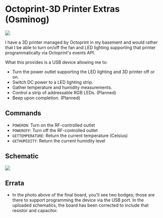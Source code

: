 # Octoprint-3D Printer Extras (Osminog)

![](https://s3-us-west-2.amazonaws.com/coddingtonbear-public/github/osminog/osminog.jpeg)

I have a 3D printer managed by Octoprint in my basement and would rather
that I be able to turn on/off the fan and LED lighting supporting
that printer programmatically via Octoprint's events API.

What this provides is a USB device allowing me to:

* Turn the power outlet supporting the LED lighting and 3D printer
  off or on.
* Switch DC power to a LED lighting strip.
* Gather temperature and humidity measurements.
* Control a strip of addressable RGB LEDs. (Planned)
* Beep upon completion.  (Planned)

## Commands

* ``POWERON``: Turn on the RF-controlled outlet
* ``POWEROFF``: Turn off the RF-controlled outlet
* ``GETTEMPERATURE``: Return the current temperature (Celsius)
* ``GETHUMIDITY``: Return the current humidity level

## Schematic

![](https://s3-us-west-2.amazonaws.com/coddingtonbear-public/github/osminog/osminog.svg)

## Errata

* In the photo above of the final board, you'll see two bodges; those are there
  to support programming the device via the USB port.  In the uploaded
  schematics, the board has been corrected to include that resistor and
  capacitor.
